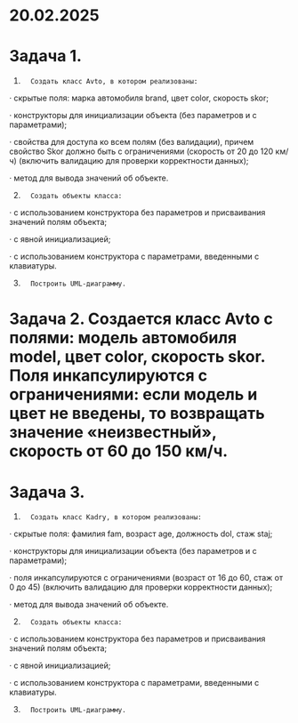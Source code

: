 # 20.02.2025
# Задача 1.

 1.       Создать класс Avto, в котором реализованы:

·          скрытые поля: марка автомобиля brand, цвет color, скорость skor;

·          конструкторы для инициализации объекта (без параметров и с параметрами);

·          свойства для доступа ко всем полям (без валидации), причем свойство Skor должно быть с ограничениями (скорость от 20 до 120 км/ч) (включить валидацию для проверки корректности данных);

·          метод для вывода значений об объекте.

 2.       Создать объекты класса:

·          с использованием конструктора без параметров и присваивания значений полям объекта;

·          с явной инициализацией;

·          с использованием конструктора с параметрами, введенными с клавиатуры.

3.       Построить UML-диаграмму.

# Задача 2. Создается класс Avto с полями: модель автомобиля model, цвет color, скорость skor. Поля инкапсулируются с ограничениями: если модель и цвет не введены, то возвращать значение «неизвестный», скорость от 60 до 150 км/ч.

# Задача 3.

1.       Создать класс Kadry, в котором реализованы:

·          скрытые поля: фамилия fam, возраст age, должность dol, стаж staj;

·          конструкторы для инициализации объекта (без параметров и с параметрами);

·          поля инкапсулируются с ограничениями (возраст от 16 до 60, стаж от 0 до 45) (включить валидацию для проверки корректности данных);

·          метод для вывода значений об объекте.

2.       Создать объекты класса:

·          с использованием конструктора без параметров и присваивания значений полям объекта;

·          с явной инициализацией;

·          с использованием конструктора с параметрами, введенными с клавиатуры.

3.       Построить UML-диаграмму.
